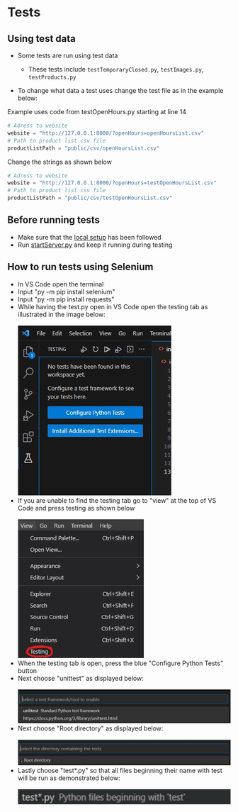 # Tests

## Using test data

* Some tests are run using test data
    * These tests include `testTemporaryClosed.py`, `testImages.py`, `testProducts.py`

* To change what data a test uses change the test file as in the example below:

Example uses code from testOpenHours.py starting at line 14

```Python
# Adress to website
website = "http://127.0.0.1:8000/?openHours=openHoursList.csv"
# Path to product list csv file
productListPath = "public/csv/openHoursList.csv"
```

Change the strings as shown below

```Python
# Adress to website
website = "http://127.0.0.1:8000/?openHours=testOpenHoursList.csv"
# Path to product list csv file
productListPath = "public/csv/testOpenHoursList.csv"
```

## Before running tests
* Make sure that the [local setup](localSetup.md) has been followed
* Run [startServer.py](../startServer.py) and keep it running during testing

## How to run tests using Selenium
* In VS Code open the terminal
* Input "py -m pip install selenium"
* Input "py -m pip install requests"
* While having the test.py open in VS Code open the testing tab as illustrated in the image below: <br> <br>
![Test setup](../documentation/images/testSetup.jpg)
* If you are unable to find the testing tab go to "view" at the top of VS Code and press testing as shown below <br> <br>
![Open testing](../documentation/images/openTesting.jpg)
* When the testing tab is open, press the blue "Configure Python Tests" button
* Next choose "unittest" as displayed below: <br> <br>
![Unittest](../documentation/images/unittest.jpg)
* Next choose "Root directory" as displayed below: <br> <br>
![Unittest](../documentation/images/chooseDirectory.jpg)
* Lastly choose "test*.py" so that all files beginning their name with test will be run as demonstrated below:<br> <br>
![Test naming](../documentation/images/testNaming.jpg)